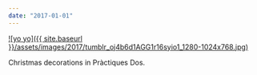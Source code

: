 ```yaml
---
date: "2017-01-01"
---
```


[![yo yo]({{ site.baseurl }}/assets/images/2017/tumblr_oj4b6d1AGG1r16syio1_1280-1024x768.jpg)](https://mananamanana.com/ohpiglet/wp-content/uploads/2017/01/tumblr_oj4b6d1AGG1r16syio1_1280.jpg)

Christmas decorations in Pràctiques Dos.
